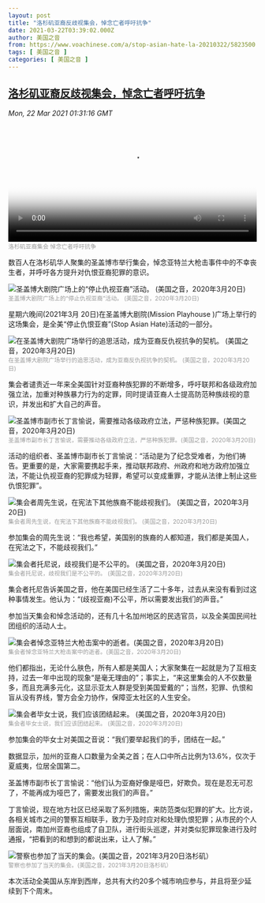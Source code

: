 ```yaml
---
layout: post
title: "洛杉矶亚裔反歧视集会，悼念亡者呼吁抗争"
date: 2021-03-22T03:39:02.000Z
author: 美国之音
from: https://www.voachinese.com/a/stop-asian-hate-la-20210322/5823500.html
tags: [ 美国之音 ]
categories: [ 美国之音 ]
---
```

<!--1616384342000-->
[洛杉矶亚裔反歧视集会，悼念亡者呼吁抗争](https://www.voachinese.com/a/stop-asian-hate-la-20210322/5823500.html)
------

<div>
<div><i>Mon, 22 Mar 2021 01:31:16 GMT</i></div><video poster="https://images.weserv.nl?url=gdb.voanews.com/464cb0b9-f180-4dce-b3ce-0c5455af1d1f_tv_r1_s_w900.jpg" src="https://av.voanews.com/Videoroot/Pangeavideo/2021/03/4/46/464cb0b9-f180-4dce-b3ce-0c5455af1d1f_240p.mp4" style="width:100%" controls></video><div><small style="color: #999;">洛杉矶亚裔集会 悼念亡者呼吁抗争</small></div><p>数百人在洛杉矶华人聚集的圣盖博市举行集会，悼念亚特兰大枪击事件中的不幸丧生者，并呼吁各方提升对仇恨亚裔犯罪的意识。</p><div class="contentImage floatLeft" ><img  class="photo" src="https://images.weserv.nl?url=gdb.voanews.com/E4BFC23E-2AA3-4C65-86A0-8C118E59D53B_w900.jpg" alt="圣盖博大剧院广场上的“停止仇视亚裔”活动。 (美国之音，2020年3月20日)" border="0"/><div><small style="color: #999;">圣盖博大剧院广场上的“停止仇视亚裔”活动。 (美国之音，2020年3月20日)</small></div></div><p>星期六晚间(2021年3月 20日)在圣盖博大剧院(Mission Playhouse )广场上举行的这场集会，是全美“停止仇恨亚裔”(Stop Asian Hate)活动的一部分。</p><div class="contentImage floatLeft" ><img  class="photo" src="https://images.weserv.nl?url=gdb.voanews.com/022CAD16-9735-4D1B-AD47-12318F60E5F1_w900.jpg" alt="在圣盖博大剧院广场举行的追思活动，成为亚裔反仇视抗争的契机。 (美国之音，2020年3月20日)" border="0"/><div><small style="color: #999;">在圣盖博大剧院广场举行的追思活动，成为亚裔反仇视抗争的契机。 (美国之音，2020年3月20日)</small></div></div><p>集会者谴责近一年来全美国针对亚裔种族犯罪的不断增多，呼吁联邦和各级政府加强立法，加重对种族暴力行为的定罪，同时提请亚裔人士提高防范种族歧视的意识，并发出和扩大自己的声音。</p><div class="contentImage floatLeft" ><img  class="photo" src="https://images.weserv.nl?url=gdb.voanews.com/4301CF0A-3A88-4046-A14A-25E0E4F2C86C_w900.jpg" alt="圣盖博市副市长丁言愉说，需要推动各级政府立法，严惩种族犯罪。(美国之音，2020年3月20日)" border="0"/><div><small style="color: #999;">圣盖博市副市长丁言愉说，需要推动各级政府立法，严惩种族犯罪。(美国之音，2020年3月20日)</small></div></div><p>活动的组织者、圣盖博市副市长丁言愉说：“活动是为了纪念受难者，为他们祷告。更重要的是，大家需要携起手来，推动联邦政府、州政府和地方政府加强立法，不能让仇视亚裔的犯罪成为轻罪，希望可以变成重罪，才能从法律上制止这些仇恨犯罪”。</p><div class="contentImage floatLeft" ><img  class="photo" src="https://images.weserv.nl?url=gdb.voanews.com/52C25162-4A17-43C8-8928-433C692F14C5_w268_h151.png" alt="集会者周先生说，在宪法下其他族裔不能歧视我们。 (美国之音，2020年3月20日)" border="0"/><div><small style="color: #999;">集会者周先生说，在宪法下其他族裔不能歧视我们。 (美国之音，2020年3月20日)</small></div></div><p>参加集会的周先生说：“我也希望，美国别的族裔的人都知道，我们都是美国人，在宪法之下，不能歧视我们。”</p><div class="contentImage floatLeft" ><img  class="photo" src="https://images.weserv.nl?url=gdb.voanews.com/51CF2687-63AB-49F1-A76B-110EF14A27F9_w268_h151.png" alt="集会者托尼说，歧视我们是不公平的。 (美国之音，2020年3月20日)" border="0"/><div><small style="color: #999;">集会者托尼说，歧视我们是不公平的。 (美国之音，2020年3月20日)</small></div></div><p>集会者托尼告诉美国之音，他在美国已经生活了二十多年，过去从来没有看到过这种事情发生。他认为：“(歧视亚裔)不公平，所以需要发出我们的声音。”</p><p>参加当天集会和悼念活动的，还有几十名加州地区的民选官员，以及全美国民间社团组织的活动人士。</p><div class="contentImage floatLeft" ><img  class="photo" src="https://images.weserv.nl?url=gdb.voanews.com/4A704B10-0030-44D0-A30A-E9AF9347CA9D_w900.jpg" alt="集会者悼念亚特兰大枪击案中的逝者。(美国之音，2020年3月20日)" border="0"/><div><small style="color: #999;">集会者悼念亚特兰大枪击案中的逝者。(美国之音，2020年3月20日)</small></div></div><p>他们都指出，无论什么肤色，所有人都是美国人；大家聚集在一起就是为了互相支持，过去一年中出现的现象“是毫无理由的”；事实上，“来这里集会的人不仅数量多，而且充满多元化，这显示亚太人群是受到美国爱戴的”；当然，犯罪、仇恨和盲从没有界线，警方会全力协作，保障亚太社区的人生安全。</p><div class="contentImage floatLeft" ><img  class="photo" src="https://images.weserv.nl?url=gdb.voanews.com/32CEC023-5CBA-4736-84FF-899E882E5A6F_w268_h151.png" alt="集会者毕女士说，我们应该团结起来。 (美国之音，2020年3月20日)" border="0"/><div><small style="color: #999;">集会者毕女士说，我们应该团结起来。 (美国之音，2020年3月20日)</small></div></div><p>参加集会的毕女士对美国之音说：“我们要举起我们的手，团结在一起。”</p><p>数据显示，加州的亚裔人口数量为全美之首；在人口中所占比例为13.6%，仅次于夏威夷，位居全国第二。</p><p>圣盖博市副市长丁言愉说：“他们认为亚裔好像是哑巴，好欺负。现在是忍无可忍了，不能再成为哑巴了，需要发出我们的声音。”</p><p>丁言愉说，现在地方社区已经采取了系列措施，来防范类似犯罪的扩大。比方说，各相关城市之间的警察互相联手，致力于及时应对和处理仇恨犯罪；从市民的个人层面说，南加州亚裔也组成了自卫队，进行街头巡逻，并对类似犯罪现象进行及时通报，“把看到的和想到的都说出来，让人了解。”</p><div class="contentImage floatLeft" ><img  class="photo" src="https://images.weserv.nl?url=gdb.voanews.com/0EBEC202-BCAE-4891-B369-A310BA20B3BB_w900.jpg" alt="警察也参加了当天的集会。(美国之音，2021年3月20日洛杉矶）" border="0"/><div><small style="color: #999;">警察也参加了当天的集会。(美国之音，2021年3月20日洛杉矶）</small></div></div><p>本次活动全美国从东岸到西岸，总共有大约20多个城市响应参与，并且将至少延续到下个周末。</p>
</div>
